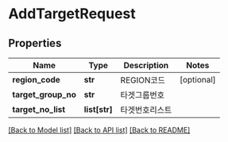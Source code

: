 # AddTargetRequest

## Properties
Name | Type | Description | Notes
------------ | ------------- | ------------- | -------------
**region_code** | **str** | REGION코드 | [optional] 
**target_group_no** | **str** | 타겟그룹번호 | 
**target_no_list** | **list[str]** | 타겟번호리스트 | 

[[Back to Model list]](../README.md#documentation-for-models) [[Back to API list]](../README.md#documentation-for-api-endpoints) [[Back to README]](../README.md)


